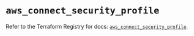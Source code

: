 # `aws_connect_security_profile`

Refer to the Terraform Registry for docs: [`aws_connect_security_profile`](https://registry.terraform.io/providers/hashicorp/aws/5.84.0/docs/resources/connect_security_profile).

